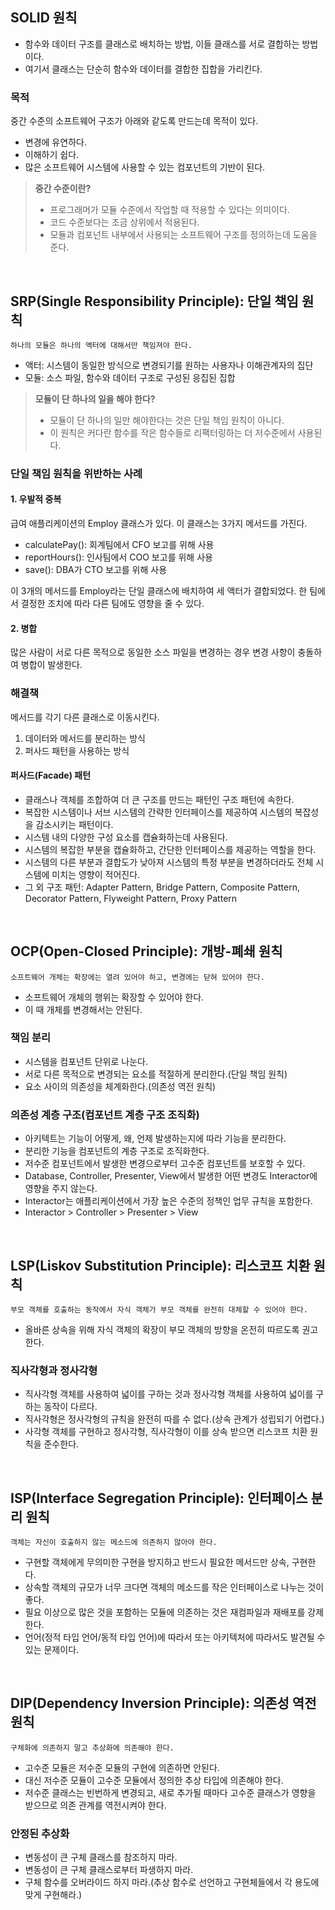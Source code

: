 ## SOLID 원칙
- 함수와 데이터 구조를 클래스로 배치하는 방법, 이들 클래스를 서로 결합하는 방법이다.
- 여기서 클래스는 단순히 함수와 데이터를 결합한 집합을 가리킨다.

### 목적
중간 수준의 소프트웨어 구조가 아래와 같도록 만드는데 목적이 있다.
- 변경에 유연하다.
- 이해하기 쉽다.
- 많은 소프트웨어 시스템에 사용할 수 있는 컴포넌트의 기반이 된다.

> **중간 수준이란?**   
> - 프로그래머가 모듈 수준에서 작업할 때 적용할 수 있다는 의미이다.
> - 코드 수준보다는 조금 상위에서 적용된다.
> - 모듈과 컴포넌트 내부에서 사용되는 소프트웨어 구조를 정의하는데 도움을 준다.

<br />

## SRP(Single Responsibility Principle): 단일 책임 원칙
```하나의 모듈은 하나의 액터에 대해서만 책임져야 한다.```
- 액터: 시스템이 동일한 방식으로 변경되기를 원하는 사용자나 이해관계자의 집단
- 모듈: 소스 파일, 함수와 데이터 구조로 구성된 응집된 집합

> **모듈이 단 하나의 일을 해야 한다?**
> - 모듈이 단 하나의 일만 해야한다는 것은 단일 책임 원칙이 아니다.
> - 이 원칙은 커다란 함수를 작은 함수들로 리팩터링하는 더 저수준에서 사용된다.

### 단일 책임 원칙을 위반하는 사례
#### 1. 우발적 중복
급여 애플리케이션의 Employ 클래스가 있다. 이 클래스는 3가지 메서드를 가진다.
- calculatePay(): 회계팀에서 CFO 보고를 위해 사용
- reportHours(): 인사팀에서 COO 보고를 위해 사용
- save(): DBA가 CTO 보고를 위해 사용

이 3개의 메서드를 Employ라는 단일 클래스에 배치하여 세 액터가 결합되었다. 한 팀에서 결정한 조치에 따라 다른 팀에도 영향을 줄 수 있다.

#### 2. 병합
많은 사람이 서로 다른 목적으로 동일한 소스 파일을 변경하는 경우 변경 사항이 충돌하여 병합이 발생한다.

### 해결책
메서드를 각기 다른 클래스로 이동시킨다.
1. 데이터와 메서드를 분리하는 방식
2. 퍼사드 패턴을 사용하는 방식

#### 퍼사드(Facade) 패턴
- 클래스나 객체를 조합하여 더 큰 구조를 만드는 패턴인 구조 패턴에 속한다.
- 복잡한 시스템이나 서브 시스템의 간략한 인터페이스를 제공하여 시스템의 복잡성을 감소시키는 패턴이다.
- 시스템 내의 다양한 구성 요소를 캡슐화하는데 사용된다.
- 시스템의 복잡한 부분을 캡슐화하고, 간단한 인터페이스를 제공하는 역할을 한다.
- 시스템의 다른 부분과 결합도가 낮아져 시스템의 특정 부분을 변경하더라도 전체 시스템에 미치는 영향이 적어진다.
- 그 외 구조 패턴: Adapter Pattern, Bridge Pattern, Composite Pattern, Decorator Pattern, Flyweight Pattern, Proxy Pattern

<br />

## OCP(Open-Closed Principle): 개방-폐쇄 원칙
```소프트웨어 개체는 확장에는 열려 있어야 하고, 변경에는 닫혀 있어야 한다.```
- 소프트웨어 개체의 행위는 확장할 수 있어야 한다.
- 이 때 개체를 변경해서는 안된다.

### 책임 분리
- 시스템을 컴포넌트 단위로 나눈다.
- 서로 다른 목적으로 변경되는 요소를 적절하게 분리한다.(단일 책임 원칙)
- 요소 사이의 의존성을 체계화한다.(의존성 역전 원칙)

### 의존성 계층 구조(컴포넌트 계층 구조 조직화)
- 아키텍트는 기능이 어떻게, 왜, 언제 발생하는지에 따라 기능을 분리한다.
- 분리한 기능을 컴포넌트의 계층 구조로 조직화한다.
- 저수준 컴포넌트에서 발생한 변경으로부터 고수준 컴포넌트를 보호할 수 있다.
- Database, Controller, Presenter, View에서 발생한 어떤 변경도 Interactor에 영향을 주지 않는다.
- Interactor는 애플리케이션에서 가장 높은 수준의 정책인 업무 규칙을 포함한다.
- Interactor > Controller > Presenter > View

<br />

## LSP(Liskov Substitution Principle): 리스코프 치환 원칙
```부모 객체를 호출하는 동작에서 자식 객체가 부모 객체를 완전히 대체할 수 있어야 한다.```
- 올바른 상속을 위해 자식 객체의 확장이 부모 객체의 방향을 온전히 따르도록 권고한다.

### 직사각형과 정사각형
- 직사각형 객체를 사용하여 넓이를 구하는 것과 정사각형 객체를 사용하여 넓이를 구하는 동작이 다르다.
- 직사각형은 정사각형의 규칙을 완전히 따를 수 없다.(상속 관계가 성립되기 어렵다.)
- 사각형 객체를 구현하고 정사각형, 직사각형이 이를 상속 받으면 리스코프 치환 원칙을 준수한다.

<br />

## ISP(Interface Segregation Principle): 인터페이스 분리 원칙
```객체는 자신이 호출하지 않는 메소드에 의존하지 않아야 한다.```
- 구현할 객체에게 무의미한 구현을 방지하고 반드시 필요한 메서드만 상속, 구현한다.
- 상속할 객체의 규모가 너무 크다면 객체의 메소드를 작은 인터페이스로 나누는 것이 좋다.
- 필요 이상으로 많은 것을 포함하는 모듈에 의존하는 것은 재컴파일과 재배포를 강제한다.
- 언어(정적 타입 언어/동적 타입 언어)에 따라서 또는 아키텍처에 따라서도 발견될 수 있는 문제이다.

<br />

## DIP(Dependency Inversion Principle): 의존성 역전 원칙
```구체화에 의존하지 말고 추상화에 의존해야 한다.```
- 고수준 모듈은 저수준 모듈의 구현에 의존하면 안된다.
- 대신 저수준 모듈이 고수준 모듈에서 정의한 추상 타입에 의존해야 한다.
- 저수준 클래스는 빈번하게 변경되고, 새로 추가될 때마다 고수준 클래스가 영향을 받으므로 의존 관계를 역전시켜야 한다.

### 안정된 추상화
- 변동성이 큰 구체 클래스를 참조하지 마라.
- 변동성이 큰 구체 클래스로부터 파생하지 마라.
- 구체 함수를 오버라이드 하지 마라.(추상 함수로 선언하고 구현체들에서 각 용도에 맞게 구현해라.)